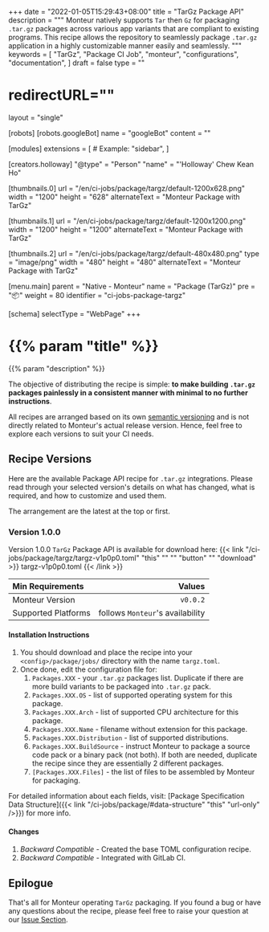 +++
date = "2022-01-05T15:29:43+08:00"
title = "TarGz Package API"
description = """
Monteur natively supports `Tar` then `Gz` for packaging `.tar.gz` packages
across various app variants that are compliant to existing programs. This recipe
allows the repository to seamlessly package `.tar.gz` application in a highly
customizable manner easily and seamlessly.
"""
keywords = [
	"TarGz",
	"Package CI Job",
	"monteur",
	"configurations",
	"documentation",
]
draft = false
type = ""
# redirectURL=""
layout = "single"


[robots]
[robots.googleBot]
name = "googleBot"
content = ""


[modules]
extensions = [
	# Example: "sidebar",
]


[creators.holloway]
"@type" = "Person"
"name" = "'Holloway' Chew Kean Ho"


[thumbnails.0]
url = "/en/ci-jobs/package/targz/default-1200x628.png"
width = "1200"
height = "628"
alternateText = "Monteur Package with TarGz"

[thumbnails.1]
url = "/en/ci-jobs/package/targz/default-1200x1200.png"
width = "1200"
height = "1200"
alternateText = "Monteur Package with TarGz"

[thumbnails.2]
url = "/en/ci-jobs/package/targz/default-480x480.png"
type = "image/png"
width = "480"
height = "480"
alternateText = "Monteur Package with TarGz"


[menu.main]
parent = "Native - Monteur"
name = "Package (TarGz)"
pre = "📦"
weight = 80
identifier = "ci-jobs-package-targz"


[schema]
selectType = "WebPage"
+++

# {{% param "title" %}}
{{% param "description" %}}

The objective of distributing the recipe is simple: **to make building `.tar.gz`
packages painlessly in a consistent manner with minimal to no further
instructions**.

All recipes are arranged based on its own
[semantic versioning](https://semver.org/) and is not directly related to
Monteur's actual release version. Hence, feel free to explore each versions
to suit your CI needs.




## Recipe Versions
Here are the available Package API recipe for `.tar.gz` integrations. Please
read through your selected version's details on what has changed, what is
required, and how to customize and used them.

The arrangement are the latest at the top or first.




### Version 1.0.0
Version 1.0.0 `TarGz` Package API is available for download here:
{{< link "/ci-jobs/package/targz/targz-v1p0p0.toml" "this" "" "" "button"
	"" "download" >}}
targz-v1p0p0.toml
{{< /link >}}

| Min Requirements     | Values                           |
|:---------------------|---------------------------------:|
| Monteur Version      | `v0.0.2`                         |
| Supported Platforms  | follows `Monteur`'s availability |


#### Installation Instructions
1. You should download and place the recipe into your
   `<config>/package/jobs/` directory with the name `targz.toml`.
2. Once done, edit the configuration file for:
   1. `Packages.XXX` - your `.tar.gz` packages list. Duplicate if there are more
      build variants to be packaged into `.tar.gz` pack.
   2. `Packages.XXX.OS` - list of supported operating system for this package.
   3. `Packages.XXX.Arch` - list of supported CPU architecture for this package.
   4. `Packages.XXX.Name` - filename without extension for this package.
   5. `Packages.XXX.Distribution` - list of supported distributions.
   11. `Packages.XXX.BuildSource` - instruct Monteur to package a source code
       pack or a binary pack (not both). If both are needed, duplicate
       the recipe since they are essentially 2 different packages.
   12. `[Packages.XXX.Files]` - the list of files to be assembled by Monteur
       for packaging.

For detailed information about each fields, visit:
[Package Specification Data Structure]({{< link
"/ci-jobs/package/#data-structure" "this" "url-only" />}}) for more info.


#### Changes
1. *Backward Compatible* - Created the base TOML configuration recipe.
2. *Backward Compatible* - Integrated with GitLab CI.




## Epilogue
That's all for Monteur operating `TarGz` packaging. If you found a bug or have
any questions about the recipe, please feel free to raise your question at our
[Issue Section](https://gitlab.com/zoralab/monteur/-/issues).
